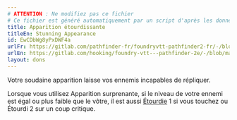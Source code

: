 ```yaml
---
# ATTENTION : Ne modifiez pas ce fichier
# Ce fichier est généré automatiquement par un script d'après les données du module Foundry VTT officiel et de sa traduction
title: Apparition étourdissante
titleEn: Stunning Appearance
id: EwCDbWg8yPxDWF4a
urlFr: https://gitlab.com/pathfinder-fr/foundryvtt-pathfinder2-fr/-/blob/master/data/feats/EwCDbWg8yPxDWF4a.htm
urlEn: https://gitlab.com/hooking/foundry-vtt---pathfinder-2e/-/blob/master/packs/data/feats.db/stunning-appearance.json
layout: dons
---
```

Votre soudaine apparition laisse vos ennemis incapables de répliquer.

Lorsque vous utilisez Apparition surprenante, si le niveau de votre ennemi est égal ou plus faible que le vôtre, il est aussi [Étourdie](../conditions/étourdi.md) 1 si vous touchez ou Étourdi 2 sur un coup critique.

